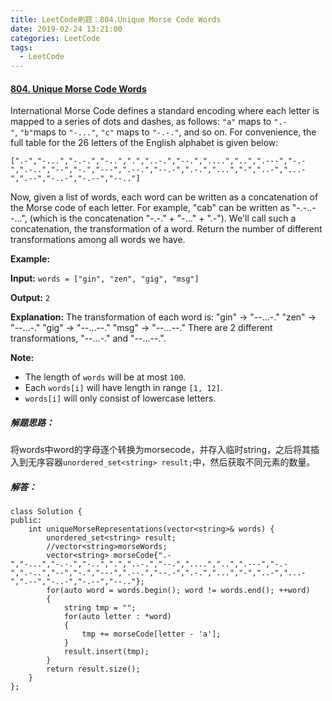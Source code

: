 ```yaml
---
title: LeetCode刷题：804.Unique Morse Code Words
date: 2019-02-24 13:21:00
categories: LeetCode
tags:
  - LeetCode
---
```

#### [804\. Unique Morse Code Words](https://leetcode-cn.com/problems/unique-morse-code-words/)
International Morse Code defines a standard encoding where each letter is mapped to a series of dots and dashes, as follows: `"a"` maps to `".-"`, `"b"`maps to `"-..."`, `"c"` maps to `"-.-."`, and so on.
For convenience, the full table for the 26 letters of the English alphabet is given below:
```
[".-","-...","-.-.","-..",".","..-.","--.","....","..",".---","-.-",".-..","--","-.","---",".--.","--.-",".-.","...","-","..-","...-",".--","-..-","-.--","--.."]
```
Now, given a list of words, each word can be written as a concatenation of the Morse code of each letter. For example, "cab" can be written as "-.-..--...", (which is the concatenation "-.-." + "-..." + ".-"). We'll call such a concatenation, the transformation of a word.
Return the number of different transformations among all words we have.

**Example:**

**Input:** `words = ["gin", "zen", "gig", "msg"]`

**Output:** `2`

**Explanation:** 
The transformation of each word is:
"gin" -> "--...-."
"zen" -> "--...-."
"gig" -> "--...--."
"msg" -> "--...--."
There are 2 different transformations, "--...-." and "--...--.".

**Note:**
*   The length of `words` will be at most `100`.
*   Each `words[i]` will have length in range `[1, 12]`.
*   `words[i]` will only consist of lowercase letters.
##### 解题思路：
将words中word的字母逐个转换为morsecode，并存入临时string，之后将其插入到无序容器`unordered_set<string> result;`中，然后获取不同元素的数量。
##### 解答：
```
class Solution {
public:
    int uniqueMorseRepresentations(vector<string>& words) {
        unordered_set<string> result;
        //vector<string>morseWords;
        vector<string> morseCode{".-","-...","-.-.","-..",".","..-.","--.","....","..",".---","-.-",".-..","--","-.","---",".--.","--.-",".-.","...","-","..-","...-",".--","-..-","-.--","--.."};
        for(auto word = words.begin(); word != words.end(); ++word)
        {
            string tmp = "";
            for(auto letter : *word)
            {
                tmp += morseCode[letter - 'a'];
            }
            result.insert(tmp);
        }
        return result.size();
    }
};
```